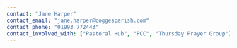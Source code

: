 ```yaml
---
contact: "Jane Harper"
contact_email: "jane.harper@coggesparish.com"
contact_phone: "01993 772443"
contact_involved_with: ["Pastoral Hub", "PCC", "Thursday Prayer Group"]
---
```

